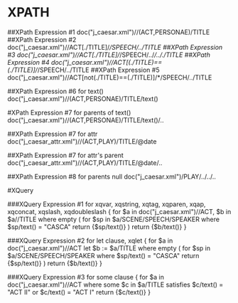 # XPATH
##XPath Expression #1 
doc("j_caesar.xml")//(ACT,PERSONAE)/TITLE 
##XPath Expression #2
doc("j_caesar.xml")//ACT[./TITLE]/*/SPEECH/../TITLE 
##XPath Expression #3
doc("j_caesar.xml")//ACT[./TITLE]/*/SPEECH/../*/.././TITLE 
##XPath Expression #4
doc("j_caesar.xml")//ACT[(./TITLE)==(./TITLE)]/*/SPEECH/../TITLE
##XPath Expression #5
doc("j_caesar.xml")//ACT[not(./TITLE)==(./TITLE)]/*/SPEECH/../TITLE

##XPath Expression #6 for text()
doc("j_caesar.xml")//(ACT,PERSONAE)/TITLE/text()

#XPath Expression #7 for parents of text()
doc("j_caesar.xml")//(ACT,PERSONAE)/TITLE/text()/..

##XPath Expression #7 for attr
doc("j_caesar_attr.xml")//(ACT,PLAY)/TITLE/@date

##XPath Expression #7 for attr's parent
doc("j_caesar_attr.xml")//(ACT,PLAY)/TITLE/@date/..

##XPath Expression #8 for parents null
doc("j_caesar.xml")/PLAY/../../..


#XQuery

###XQuery Expression #1 for xqvar, xqstring, xqtag, xqparen, xqap, xqconcat, xqslash, xqdoubleslash
<acts> 
 {	for $a in doc("j_caesar.xml")//ACT, $b in $a//TITLE
where empty ( for $sp in $a/SCENE/SPEECH/SPEAKER
 where $sp/text() = "CASCA"
   return <speaker> {$sp/text()}</speaker>
     )
     return <act>{$b/text()}</act>
        }
</acts>

###XQuery Expression #2 for let clause, xqlet
<acts> 
 {	for $a in doc("j_caesar.xml")//ACT
  let $b := $a/TITLE
where empty ( for $sp in $a/SCENE/SPEECH/SPEAKER
 where $sp/text() = "CASCA"
   return <speaker> {$sp/text()}</speaker>
     )
     return <act>{$b/text()}</act>
        }
</acts>

###XQuery Expression #3 for some clause
<acts> 
 {	for $a in doc("j_caesar.xml")//ACT
    where some $c in $a/TITLE satisfies $c/text() = "ACT II" or $c/text() = "ACT I"
     return <act>{$c/text()}</act>
        }
</acts>



